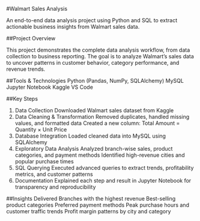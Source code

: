 #Walmart Sales Analysis

An end-to-end data analysis project using Python and SQL to extract actionable business insights from Walmart sales data.

##Project Overview

This project demonstrates the complete data analysis workflow, from data collection to business reporting. The goal is to analyze Walmart’s sales data to uncover patterns in customer behavior, category performance, and revenue trends.

##Tools & Technologies
Python (Pandas, NumPy, SQLAlchemy)
MySQL
Jupyter Notebook
Kaggle
VS Code

##Key Steps
1. Data Collection
Downloaded Walmart sales dataset from Kaggle 
2. Data Cleaning & Transformation
Removed duplicates, handled missing values, and formatted data
Created a new column: Total Amount = Quantity × Unit Price
3. Database Integration
Loaded cleaned data into MySQL  using SQLAlchemy
4. Exploratory Data Analysis
Analyzed branch-wise sales, product categories, and payment methods
Identified high-revenue cities and popular purchase times
5. SQL Querying
Executed advanced queries to extract trends, profitability metrics, and customer patterns
6. Documentation
Explained each step and result in Jupyter Notebook for transparency and reproducibility

##Insights Delivered
Branches with the highest revenue
Best-selling product categories
Preferred payment methods
Peak purchase hours and customer traffic trends
Profit margin patterns by city and category
